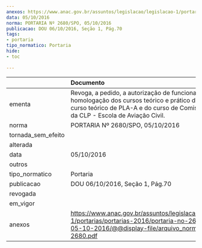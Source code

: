```yaml
---
anexos: https://www.anac.gov.br/assuntos/legislacao/legislacao-1/portarias/portarias-2016/portaria-no-2680-spo-05-10-2016/@@display-file/arquivo_norma/PA2016-2680.pdf
data: 05/10/2016
norma: PORTARIA Nº 2680/SPO, 05/10/2016
publicacao: DOU 06/10/2016, Seção 1, Pág.70
tags:
- portaria
tipo_normatico: Portaria
hide: 
- toc 
 
---
```


|                    | Documento                                                                                                                                                                                         |
|:-------------------|:--------------------------------------------------------------------------------------------------------------------------------------------------------------------------------------------------|
| ementa             | Revoga, a pedido, a autorização de funcionamento e a homologação dos cursos teórico e prático de PPA, do curso teórico de PLA-A e do curso de Comissário de Voo da CLP - Escola de Aviação Civil. |
| norma              | PORTARIA Nº 2680/SPO, 05/10/2016                                                                                                                                                                  |
| tornada_sem_efeito |                                                                                                                                                                                                   |
| alterada           |                                                                                                                                                                                                   |
| data               | 05/10/2016                                                                                                                                                                                        |
| outros             |                                                                                                                                                                                                   |
| tipo_normatico     | Portaria                                                                                                                                                                                          |
| publicacao         | DOU 06/10/2016, Seção 1, Pág.70                                                                                                                                                                   |
| revogada           |                                                                                                                                                                                                   |
| em_vigor           |                                                                                                                                                                                                   |
| anexos             | https://www.anac.gov.br/assuntos/legislacao/legislacao-1/portarias/portarias-2016/portaria-no-2680-spo-05-10-2016/@@display-file/arquivo_norma/PA2016-2680.pdf                                    |